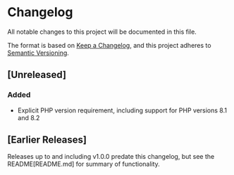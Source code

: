 # Changelog

All notable changes to this project will be documented in this file.

The format is based on [Keep a Changelog](https://keepachangelog.com/en/1.0.0/),
and this project adheres to [Semantic Versioning](https://semver.org/spec/v2.0.0.html).

## [Unreleased]

### Added
- Explicit PHP version requirement, including support for PHP versions 8.1 and 8.2

## [Earlier Releases]

Releases up to and including v1.0.0 predate this changelog, but see the README[README.md] for summary of functionality.
